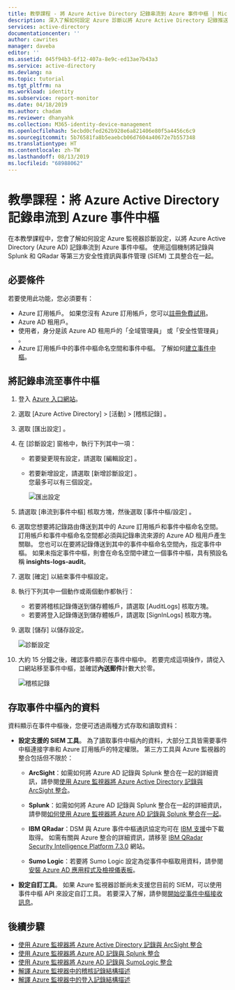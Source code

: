 ```yaml
---
title: 教學課程 - 將 Azure Active Directory 記錄串流到 Azure 事件中樞 | Microsoft Docs
description: 深入了解如何設定 Azure 診斷以將 Azure Active Directory 記錄推送到事件中樞
services: active-directory
documentationcenter: ''
author: cawrites
manager: daveba
editor: ''
ms.assetid: 045f94b3-6f12-407a-8e9c-ed13ae7b43a3
ms.service: active-directory
ms.devlang: na
ms.topic: tutorial
ms.tgt_pltfrm: na
ms.workload: identity
ms.subservice: report-monitor
ms.date: 04/18/2019
ms.author: chadam
ms.reviewer: dhanyahk
ms.collection: M365-identity-device-management
ms.openlocfilehash: 5ecbd0cfed262b928e6a821406e80f5a4456c6c9
ms.sourcegitcommit: 5b76581fa8b5eaebcb06d7604a40672e7b557348
ms.translationtype: HT
ms.contentlocale: zh-TW
ms.lasthandoff: 08/13/2019
ms.locfileid: "68988062"
---
```

# <a name="tutorial-stream-azure-active-directory-logs-to-an-azure-event-hub"></a>教學課程：將 Azure Active Directory 記錄串流到 Azure 事件中樞

在本教學課程中，您會了解如何設定 Azure 監視器診斷設定，以將 Azure Active Directory (Azure AD) 記錄串流到 Azure 事件中樞。 使用這個機制將記錄與 Splunk 和 QRadar 等第三方安全性資訊與事件管理 (SIEM) 工具整合在一起。

## <a name="prerequisites"></a>必要條件 

若要使用此功能，您必須要有：

* Azure 訂用帳戶。 如果您沒有 Azure 訂用帳戶，您可以[註冊免費試用](https://azure.microsoft.com/free/)。
* Azure AD 租用戶。
* 使用者，身分是該 Azure AD 租用戶的「全域管理員」  或「安全性管理員」  。
* Azure 訂用帳戶中的事件中樞命名空間和事件中樞。 了解如何[建立事件中樞](https://docs.microsoft.com/azure/event-hubs/event-hubs-create)。

## <a name="stream-logs-to-an-event-hub"></a>將記錄串流至事件中樞

1. 登入 [Azure 入口網站](https://portal.azure.com)。 

2. 選取 [Azure Active Directory]   >  [活動]   >  [稽核記錄]  。 

3. 選取 [匯出設定]  。  
    
4. 在 [診斷設定]  窗格中，執行下列其中一項：
    * 若要變更現有設定，請選取 [編輯設定]  。
    * 若要新增設定，請選取 [新增診斷設定]  。  
      您最多可以有三個設定。

      ![匯出設定](./media/quickstart-azure-monitor-stream-logs-to-event-hub/ExportSettings.png)

5. 請選取 [串流到事件中樞]  核取方塊，然後選取 [事件中樞/設定]  。

6. 選取您想要將記錄路由傳送到其中的 Azure 訂用帳戶和事件中樞命名空間。  
    訂用帳戶和事件中樞命名空間都必須與記錄串流來源的 Azure AD 租用戶產生關聯。 您也可以在要將記錄傳送到其中的事件中樞命名空間內，指定事件中樞。 如果未指定事件中樞，則會在命名空間中建立一個事件中樞，具有預設名稱 **insights-logs-audit**。

7. 選取 [確定]  以結束事件中樞設定。

8. 執行下列其中一個動作或兩個動作都執行：
    * 若要將稽核記錄傳送到儲存體帳戶，請選取 [AuditLogs]  核取方塊。 
    * 若要將登入記錄傳送到儲存體帳戶，請選取 [SignInLogs]  核取方塊。

9. 選取 [儲存]  以儲存設定。

    ![診斷設定](./media/quickstart-azure-monitor-stream-logs-to-event-hub/DiagnosticSettings.png)

10. 大約 15 分鐘之後，確認事件顯示在事件中樞中。 若要完成這項操作，請從入口網站移至事件中樞，並確認**內送郵件**計數大於零。 

    ![稽核記錄](./media/quickstart-azure-monitor-stream-logs-to-event-hub/InsightsLogsAudit.png)

## <a name="access-data-from-your-event-hub"></a>存取事件中樞內的資料

資料顯示在事件中樞後，您便可透過兩種方式存取和讀取資料：

* **設定支援的 SIEM 工具**。 為了讀取事件中樞內的資料，大部分工具皆需要事件中樞連接字串和 Azure 訂用帳戶的特定權限。 第三方工具與 Azure 監視器的整合包括但不限於：
    
    * **ArcSight**：如需如何將 Azure AD 記錄與 Splunk 整合在一起的詳細資訊，請參閱[使用 Azure 監視器將 Azure Active Directory 記錄與 ArcSight 整合](howto-integrate-activity-logs-with-arcsight.md)。
    
    * **Splunk**：如需如何將 Azure AD 記錄與 Splunk 整合在一起的詳細資訊，請參閱[如何使用 Azure 監視器將 Azure AD 記錄與 Splunk 整合在一起](tutorial-integrate-activity-logs-with-splunk.md)。
    
    * **IBM QRadar**：DSM 與 Azure 事件中樞通訊協定均可在 [IBM 支援](https://www.ibm.com/support)中下載取得。 如需有關與 Azure 整合的詳細資訊，請移至 [IBM QRadar Security Intelligence Platform 7.3.0](https://www.ibm.com/support/knowledgecenter/SS42VS_DSM/c_dsm_guide_microsoft_azure_overview.html?cp=SS42VS_7.3.0) 網站。
    
    * **Sumo Logic**：若要將 Sumo Logic 設定為從事件中樞取用資料，請參閱[安裝 Azure AD 應用程式及檢視儀表板](https://help.sumologic.com/Send-Data/Applications-and-Other-Data-Sources/Azure_Active_Directory/Install_the_Azure_Active_Directory_App_and_View_the_Dashboards)。 

* **設定自訂工具**。 如果 Azure 監視器診斷尚未支援您目前的 SIEM，可以使用事件中樞 API 來設定自訂工具。 若要深入了解，請參閱[開始從事件中樞接收訊息](https://docs.microsoft.com/azure/event-hubs/event-hubs-dotnet-standard-getstarted-receive-eph)。


## <a name="next-steps"></a>後續步驟

* [使用 Azure 監視器將 Azure Active Directory 記錄與 ArcSight 整合](howto-integrate-activity-logs-with-arcsight.md)
* [使用 Azure 監視器將 Azure AD 記錄與 Splunk 整合](tutorial-integrate-activity-logs-with-splunk.md)
* [使用 Azure 監視器將 Azure AD 記錄與 SumoLogic 整合](howto-integrate-activity-logs-with-sumologic.md)
* [解譯 Azure 監視器中的稽核記錄結構描述](reference-azure-monitor-audit-log-schema.md)
* [解譯 Azure 監視器中的登入記錄結構描述](reference-azure-monitor-sign-ins-log-schema.md)
